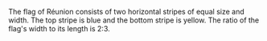 The flag of Réunion consists of two horizontal stripes of equal size and width. The top stripe is blue and the bottom stripe is yellow. The ratio of the flag's width to its length is 2:3.